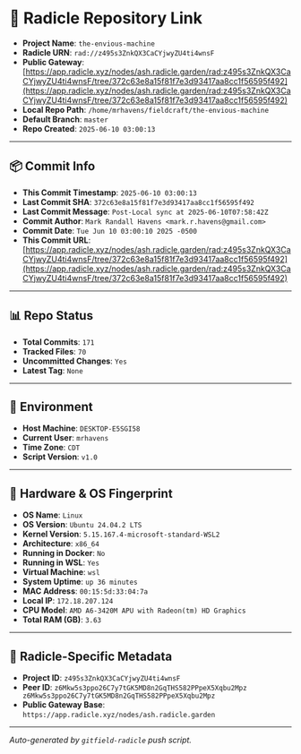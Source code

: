 # 🔗 Radicle Repository Link

- **Project Name**: `the-envious-machine`
- **Radicle URN**: `rad://z495s3ZnkQX3CaCYjwyZU4ti4wnsF`
- **Public Gateway**: [https://app.radicle.xyz/nodes/ash.radicle.garden/rad:z495s3ZnkQX3CaCYjwyZU4ti4wnsF/tree/372c63e8a15f81f7e3d93417aa8cc1f56595f492](https://app.radicle.xyz/nodes/ash.radicle.garden/rad:z495s3ZnkQX3CaCYjwyZU4ti4wnsF/tree/372c63e8a15f81f7e3d93417aa8cc1f56595f492)
- **Local Repo Path**: `/home/mrhavens/fieldcraft/the-envious-machine`
- **Default Branch**: `master`
- **Repo Created**: `2025-06-10 03:00:13`

---

## 📦 Commit Info

- **This Commit Timestamp**: `2025-06-10 03:00:13`
- **Last Commit SHA**: `372c63e8a15f81f7e3d93417aa8cc1f56595f492`
- **Last Commit Message**: `Post-Local sync at 2025-06-10T07:58:42Z`
- **Commit Author**: `Mark Randall Havens <mark.r.havens@gmail.com>`
- **Commit Date**: `Tue Jun 10 03:00:10 2025 -0500`
- **This Commit URL**: [https://app.radicle.xyz/nodes/ash.radicle.garden/rad:z495s3ZnkQX3CaCYjwyZU4ti4wnsF/tree/372c63e8a15f81f7e3d93417aa8cc1f56595f492](https://app.radicle.xyz/nodes/ash.radicle.garden/rad:z495s3ZnkQX3CaCYjwyZU4ti4wnsF/tree/372c63e8a15f81f7e3d93417aa8cc1f56595f492)

---

## 📊 Repo Status

- **Total Commits**: `171`
- **Tracked Files**: `70`
- **Uncommitted Changes**: `Yes`
- **Latest Tag**: `None`

---

## 🧭 Environment

- **Host Machine**: `DESKTOP-E5SGI58`
- **Current User**: `mrhavens`
- **Time Zone**: `CDT`
- **Script Version**: `v1.0`

---

## 🧬 Hardware & OS Fingerprint

- **OS Name**: `Linux`
- **OS Version**: `Ubuntu 24.04.2 LTS`
- **Kernel Version**: `5.15.167.4-microsoft-standard-WSL2`
- **Architecture**: `x86_64`
- **Running in Docker**: `No`
- **Running in WSL**: `Yes`
- **Virtual Machine**: `wsl`
- **System Uptime**: `up 36 minutes`
- **MAC Address**: `00:15:5d:33:04:7a`
- **Local IP**: `172.18.207.124`
- **CPU Model**: `AMD A6-3420M APU with Radeon(tm) HD Graphics`
- **Total RAM (GB)**: `3.63`

---

## 🌱 Radicle-Specific Metadata

- **Project ID**: `z495s3ZnkQX3CaCYjwyZU4ti4wnsF`
- **Peer ID**: `z6Mkw5s3ppo26C7y7tGK5MD8n2GqTHS582PPpeX5Xqbu2Mpz
z6Mkw5s3ppo26C7y7tGK5MD8n2GqTHS582PPpeX5Xqbu2Mpz`
- **Public Gateway Base**: `https://app.radicle.xyz/nodes/ash.radicle.garden`

---

_Auto-generated by `gitfield-radicle` push script._
